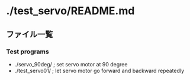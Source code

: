 # ./test_servo/README.md

## ファイル一覧

### Test programs
- ./servo_90deg/ ; set servo motor at 90 degree
- ./test_servo01/ ; let servo motor go forward and backward repeatedly
